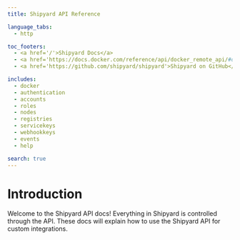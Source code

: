 ```yaml
---
title: Shipyard API Reference

language_tabs:
  - http

toc_footers:
  - <a href='/'>Shipyard Docs</a>
  - <a href='https://docs.docker.com/reference/api/docker_remote_api/#docker-remote-api'>Docker Remote API Docs</a>
  - <a href='https://github.com/shipyard/shipyard'>Shipyard on GitHub</a>

includes:
  - docker
  - authentication
  - accounts
  - roles
  - nodes
  - registries
  - servicekeys
  - webhookkeys
  - events
  - help

search: true
---
```


# Introduction

Welcome to the Shipyard API docs!  Everything in Shipyard is controlled through
the API.  These docs will explain how to use the Shipyard API for custom
integrations.

